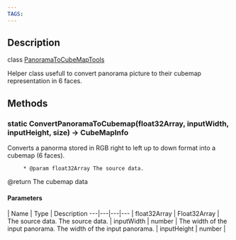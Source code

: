 ```yaml
---
TAGS:
---
```

## Description

class [PanoramaToCubeMapTools](/classes/2.5/PanoramaToCubeMapTools)

Helper class usefull to convert panorama picture to their cubemap representation in 6 faces.

## Methods

### static ConvertPanoramaToCubemap(float32Array, inputWidth, inputHeight, size) &rarr; CubeMapInfo

Converts a panorma stored in RGB right to left up to down format into a cubemap (6 faces).

         * @param float32Array The source data.

@return The cubemap data

#### Parameters
 | Name | Type | Description
---|---|---|---
 | float32Array | Float32Array |  The source data.  The source data.
 | inputWidth | number |  The width of the input panorama.  The width of the input panorama.
 | inputHeight | number |  
